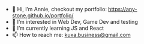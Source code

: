 - 👋 Hi, I’m Annie, checkout my portfolio: https://any-stone.github.io/portfolio/
- 👀 I’m interested in Web Dev, Game Dev and testing
- 🌱 I’m currently learning JS and React
- 📫 How to reach me: kuxa.business@gmail.com
<!---
any-stone/any-stone is a ✨ special ✨ repository because its `README.md` (this file) appears on your GitHub profile.
You can click the Preview link to take a look at your changes.
--->
